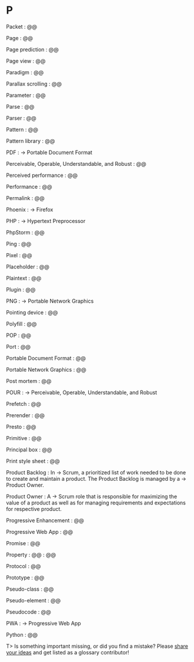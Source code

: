# P

Packet
: @@

Page
: @@

Page prediction
: @@

Page view
: @@

Paradigm
: @@

Parallax scrolling
: @@

Parameter
: @@

Parse
: @@

Parser
: @@

Pattern
: @@

Pattern library
: @@

PDF
: → Portable Document Format

Perceivable, Operable, Understandable, and Robust
: @@

Perceived performance
: @@

Performance
: @@

Permalink
: @@

Phoenix
: → Firefox

PHP
: → Hypertext Preprocessor

PhpStorm
: @@

Ping
: @@

Pixel
: @@

Placeholder
: @@

Plaintext
: @@

Plugin
: @@

PNG
: → Portable Network Graphics

Pointing device
: @@

Polyfill
: @@

POP
: @@

Port
: @@

Portable Document Format
: @@

Portable Network Graphics
: @@

Post mortem
: @@

POUR
: → Perceivable, Operable, Understandable, and Robust

Prefetch
: @@

Prerender
: @@

Presto
: @@

Primitive
: @@

Principal box
: @@

Print style sheet
: @@

Product Backlog
: In → Scrum, a prioritized list of work needed to be done to create and maintain a product. The Product Backlog is managed by a → Product Owner. 

Product Owner
: A → Scrum role that is responsible for maximizing the value of a product as well as for managing requirements and expectations for respective product.

Progressive Enhancement
: @@

Progressive Web App
: @@

Promise
: @@

Property
: @@
: @@

Protocol
: @@

Prototype
: @@

Pseudo-class
: @@

Pseudo-element
: @@

Pseudocode
: @@

PWA
: → Progressive Web App

Python
: @@

T> Is something important missing, or did you find a mistake? Please [share your ideas](https://github.com/j9t/web-development-glossary/blob/master/manuscript/p.md) and get listed as a glossary contributor!